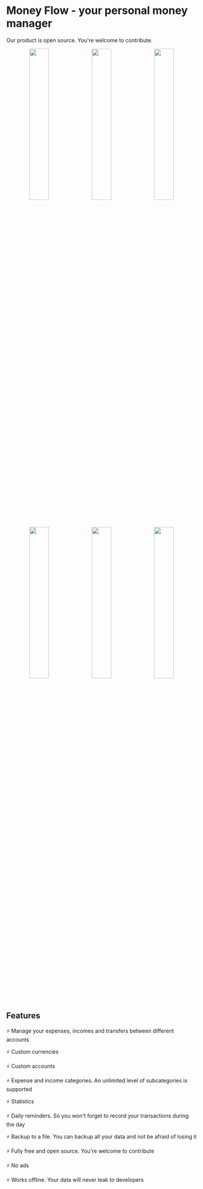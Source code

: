 # Money Flow - your personal money manager

Our product is open source. You're welcome to contribute.

<p align="center">
    <img width="32%" src="https://raw.githubusercontent.com/moneyflow-dev/moneyflow/main/assets/preview-1.png" />
    <img width="32%" src="https://raw.githubusercontent.com/moneyflow-dev/moneyflow/main/assets/preview-2.png" />
    <img width="32%" src="https://raw.githubusercontent.com/moneyflow-dev/moneyflow/main/assets/preview-3.png" />
</p>
<p align="center">
    <img width="32%" src="https://raw.githubusercontent.com/moneyflow-dev/moneyflow/main/assets/preview-4.png" />
    <img width="32%" src="https://raw.githubusercontent.com/moneyflow-dev/moneyflow/main/assets/preview-5.png" />
    <img width="32%" src="https://raw.githubusercontent.com/moneyflow-dev/moneyflow/main/assets/preview-6.png" />
</p>

## Features

⚡ Manage your expenses, incomes and transfers between different accounts

⚡ Custom currencies

⚡ Custom accounts

⚡ Expense and income categories. An unlimited level of subcategories is supported

⚡ Statistics

⚡ Daily reminders. So you won't forget to record your transactions during the day

⚡ Backup to a file. You can backup all your data and not be afraid of losing it

⚡ Fully free and open source. You're welcome to contribute

⚡ No ads

⚡ Works offline. Your data will never leak to developers
